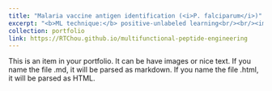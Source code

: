 ```yaml
---
title: "Malaria vaccine antigen identification (<i>P. falciparum</i>)"
excerpt: "<b>ML technique:</b> positive-unlabeled learning<br/><br/><img src='/images/500x300.png'><br/><i>Journal (2023)</i>"
collection: portfolio
link: https://RTChou.github.io/multifunctional-peptide-engineering
---
```


This is an item in your portfolio. It can be have images or nice text. If you name the file .md, it will be parsed as markdown. If you name the file .html, it will be parsed as HTML. 
